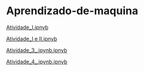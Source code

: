 # Aprendizado-de-maquina
[Atividade_I.ipnyb](/Atividade_I.ipynb)

[Atividade_I e II.ipnyb](/Atividade_IeII.ipynb)

[Atividade_3_.ipynb.ipnyb](/Atividade_3_.ipynb)

[Atividade_4_.ipynb.ipnyb](/Atividade_4_.ipynb)
